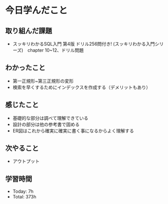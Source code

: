 # 今日学んだこと
## 取り組んだ課題
- スッキリわかるSQL入門 第4版 ドリル256問付き! (スッキリわかる入門シリーズ)　chapter 10~12、ドリル問題
## わかったこと
- 第一正規形\~第三正規形の変形
- 検索を早くするためにインデックスを作成する（デメリットもあり）
## 感じたこと
- 基礎的な部分は調べて理解できている
- 設計の部分は他の参考書で固める
- ER図はこれから確実に確実に書く事になるからよく理解する
## 次やること
- アウトプット
## 学習時間
- Today: 7h
- Total: 373h
